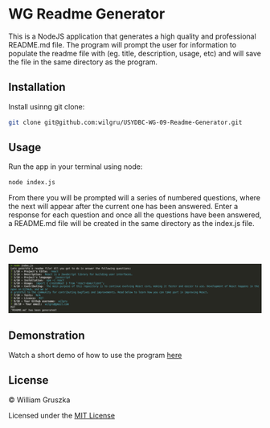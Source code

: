 # WG Readme Generator

This is a NodeJS application that generates a high quality and professional README.md file. The program will prompt the user for information to populate the readme file with (eg. title, description, usage, etc) and will save the file in the same directory as the program. 

## Installation

Install usinng git clone:

``` bash
git clone git@github.com:wilgru/USYDBC-WG-09-Readme-Generator.git
```

## Usage

Run the app in your terminal using node:

``` bash
node index.js
```

From there you will be prompted will a series of numbered questions, where the next will appear after the current one has been answered. Enter a response for each question and once all the questions have been answered, a README.md file will be created in the same directory as the index.js file.

## Demo

![usage demo](https://github.com/wilgru/USYDBC-WG-09-Readme-Generator/blob/main/samples/demo_img.png)

## Demonstration

Watch a short demo of how to use the program [here](https://drive.google.com/file/d/1YrItE9_GkLq2-jaVYBNR4dp72e4qFJEA/view?usp=sharing)

## License

&copy; William Gruszka

Licensed under the [MIT License](./LICENSE.txt)
